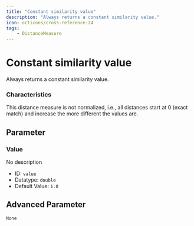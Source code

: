 ```yaml
---
title: "Constant similarity value"
description: "Always returns a constant similarity value."
icon: octicons/cross-reference-24
tags: 
    - DistanceMeasure
---
```

# Constant similarity value
<!-- This file was generated - DO NOT CHANGE IT MANUALLY -->



Always returns a constant similarity value.

### Characteristics
This distance measure is not normalized, i.e., all distances start at 0 (exact match) and increase the more different the values are.

## Parameter

### Value

No description

- ID: `value`
- Datatype: `double`
- Default Value: `1.0`





## Advanced Parameter

`None`